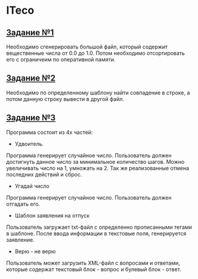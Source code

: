 # ITeco

## [Задание №1](https://github.com/m3nf1s/ITeco/tree/master/TestTasks/Task_First)
Необходимо сгенерировать большой файл, который содержит вещественные числа от 0.0 до 1.0. Потом необходимо отсортировать его с ограничеим по оперативной памяти.

## [Задание №2](https://github.com/m3nf1s/ITeco/tree/master/TestTasks/Task_Second)
Необходимо по определенному шаблону найти совпадение в строке, а потом данную строку вывести в другой файл.

## [Задание №3](https://github.com/m3nf1s/ITeco/tree/master/FirstQt)
Программа состоит из 4х частей:
* Удвоитель.

Программа генерирует случайное число. Пользователь должен достигнуть данное число за минимальное количество шагов.
Можно увеличивать число на 1, умножать на 2. Так же реализованные отмена последних действий и сброс.

* Угадай число

Программа генерирует случайное число. Пользователь должен отгадать его.

* Шаблон заявления на отпуск

Пользователь загружает txt-файл с определенно прописанными тегами в шаблоне. После ввода информации в текстовые поля, генерируется заявление.

* Верю - не верю

Пользователь может загрузить XML-файл с вопросами и ответами, которые содержат текстовый блок - вопрос и булевый блок - ответ.
